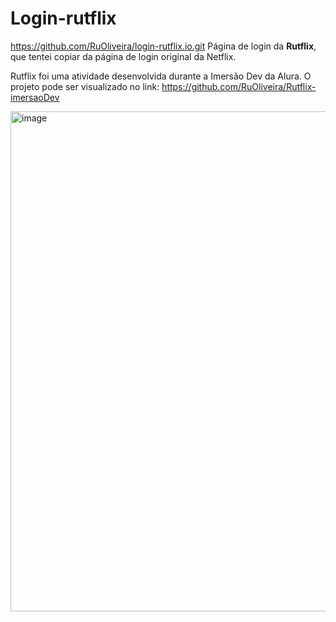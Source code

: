 # Login-rutflix
https://github.com/RuOliveira/login-rutflix.io.git
Página de login da <strong>Rutflix</strong>, que tentei copiar da página de login original da Netflix.

Rutflix foi uma atividade desenvolvida durante a Imersão Dev da Alura. O projeto pode ser visualizado no link: https://github.com/RuOliveira/Rutflix-imersaoDev

<img width="800" alt="image" src="https://user-images.githubusercontent.com/89203812/184661507-ff2116ab-045e-4fb6-8ade-7886c508b513.png">
